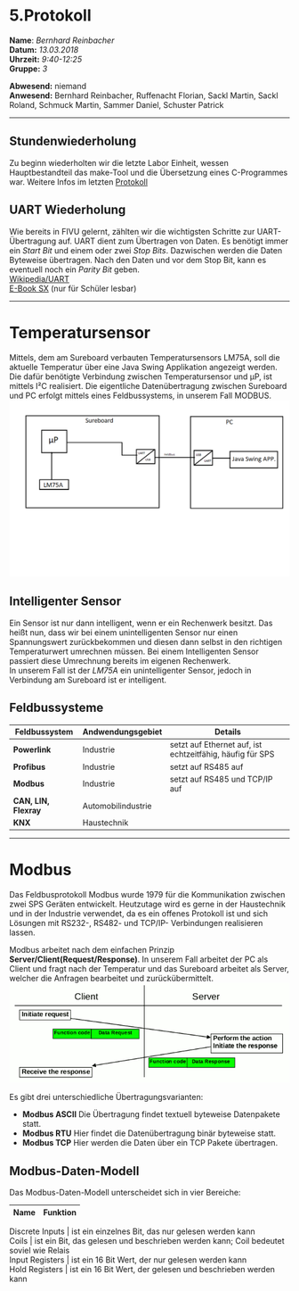 # 5.Protokoll  
  
  **Name**:  *Bernhard Reinbacher*  
  **Datum:** *13.03.2018*  
  **Uhrzeit:** *9:40-12:25*  
  **Gruppe:** *3*  
  
   
    
 **Abwesend:** niemand  
 **Anwesend:** Bernhard Reinbacher, Ruffenacht Florian, Sackl Martin, Sackl Roland, Schmuck Martin, Sammer Daniel, Schuster Patrick
***********************************************************************************************************************************  
  
 ## Stundenwiederholung  
 Zu beginn wiederholten wir die letzte Labor Einheit, wessen Hauptbestandteil das make-Tool und die Übersetzung eines C-Programmes war. Weitere Infos im letzten [Protokoll](/reibem14/README_06_03_2018.md)  
   
 ## UART Wiederholung  
 Wie bereits in FIVU gelernt, zählten wir die wichtigsten Schritte zur UART-Übertragung auf. UART dient zum Übertragen von Daten. Es benötigt immer ein *Start Bit* und einem oder zwei *Stop Bits*. Dazwischen werden die Daten Byteweise übertragen. Nach den Daten und vor dem Stop Bit, kann es eventuell noch ein *Parity Bit* geben.    
[Wikipedia/UART](https://de.wikipedia.org/wiki/Universal_Asynchronous_Receiver_Transmitter)  
[E-Book SX](https://lms.at/dotlrn/classes/informatik/610437.4AHME_FIVU.17_18/xolrn/55D00BDA8A0D0.symlink?resource_id=0-237409750&m=view#205311307) (nur für Schüler lesbar)  
 ***********************************************************************************************************************************  
     
# Temperatursensor  
Mittels, dem am Sureboard verbauten Temperatursensors LM75A, soll die aktuelle Temperatur über eine Java Swing Applikation angezeigt werden. Die dafür benötigte Verbindung zwischen Temperatursensor und µP, ist mittels I²C realisiert. Die eigentliche Datenübertragung zwischen Sureboard und PC erfolgt mittels eines Feldbussystems, in unserem Fall MODBUS.  
![Schematischer Aufbau](/reibem14/Temperatursensor.png)    
## Intelligenter Sensor  
Ein Sensor ist nur dann intelligent, wenn er ein Rechenwerk besitzt. Das heißt nun, dass wir bei einem unintelligenten Sensor nur einen Spannungswert zurückbekommen und diesen dann selbst in den richtigen Temperaturwert umrechnen müssen. Bei einem Intelligenten Sensor passiert diese Umrechnung bereits im eigenen Rechenwerk.   
In unserem Fall ist der *LM75A* ein unintelligenter Sensor, jedoch in Verbindung am Sureboard ist er intelligent.   
## Feldbussysteme  
  
Feldbussystem | Andwendungsgebiet | Details  
------------- | ----------------- | -----  
**Powerlink** | Industrie | setzt auf Ethernet auf, ist echtzeitfähig, häufig für SPS  
**Profibus** | Industrie | setzt auf RS485 auf  
**Modbus** | Industrie | setzt auf RS485 und TCP/IP auf   
**CAN, LIN, Flexray** | Automobilindustrie | 
**KNX** | Haustechnik |    
***********************************************************************************************************************************   
# Modbus  
Das Feldbusprotokoll Modbus wurde 1979 für die Kommunikation zwischen zwei SPS Geräten entwickelt. Heutzutage wird es gerne in der Haustechnik und in der Industrie verwendet, da es ein offenes Protokoll ist und sich Lösungen mit RS232-, RS482- und TCP/IP- Verbindungen realisieren lassen.  
  
Modbus arbeitet nach dem einfachen Prinzip **Server/Client(Request/Response)**. In unserem Fall arbeitet der PC als Client und fragt nach der Temperatur und das Sureboard arbeitet als Server, welcher die Anfragen bearbeitet und zurückübermittelt.  
![Server/Client](/reibem14/modbus.png)  

Es gibt drei unterschiedliche Übertragungsvarianten:  
* **Modbus ASCII** Die Übertragung findet textuell byteweise Datenpakete statt.   
* **Modbus RTU** Hier findet die Datenübertragung binär byteweise statt.  
* **Modbus TCP** Hier werden die Daten über ein TCP Pakete übertragen.  
  
## Modbus-Daten-Modell  
Das Modbus-Daten-Modell unterscheidet sich in vier Bereiche:    

Name | Funktion  
---- | --------    
  
  
Discrete Inputs |  ist ein einzelnes Bit, das nur gelesen werden kann  
Coils |  ist ein Bit, das gelesen und beschrieben werden kann; Coil bedeutet soviel wie Relais  
Input Registers |  ist ein 16 Bit Wert, der nur gelesen werden kann  
Hold Registers |  ist ein 16 Bit Wert, der gelesen und beschrieben werden kann    

  

   
